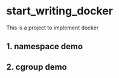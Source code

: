 # start_writing_docker
This is a project to implement docker

## 1. namespace demo


## 2. cgroup demo


